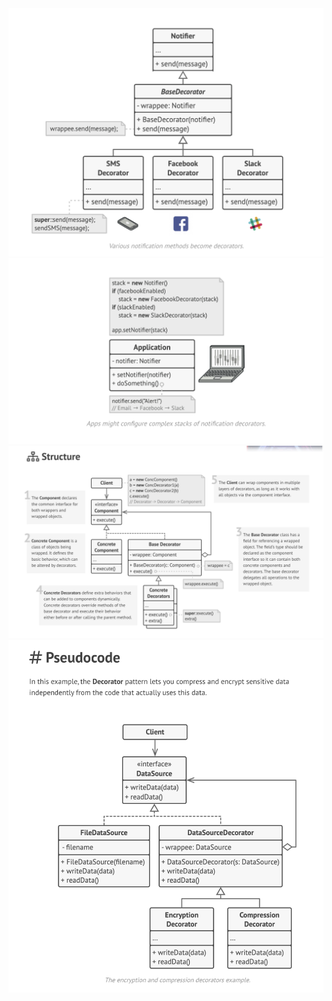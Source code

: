 <img src="./images/exemple.png" alt="drawing" width="800"/>
<img src="./images/exemple2.png" alt="drawing" width="800"/>
<img src="./images/structure.png" alt="drawing" width="800"/>
<img src="./images/pseudo-code.png" alt="drawing" width="800"/>